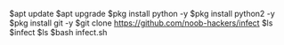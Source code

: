 $apt update 
$apt upgrade
$pkg install python -y
$pkg install python2 -y
$pkg install git -y
$git clone https://github.com/noob-hackers/infect
$ls
$infect 
$ls
$bash infect.sh
